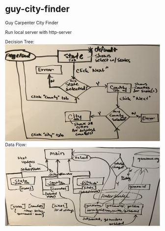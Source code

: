 # guy-city-finder
Guy Carpenter City Finder

Run local server with http-server

Decision Tree:
![gc-cityfinder-decisiontree](assets/images/gc-cityfinder-decisiontree.jpg)
Data Flow:
![gc-cityfinder-datachart](assets/images/gc-cityfinder-datachart.jpg)
